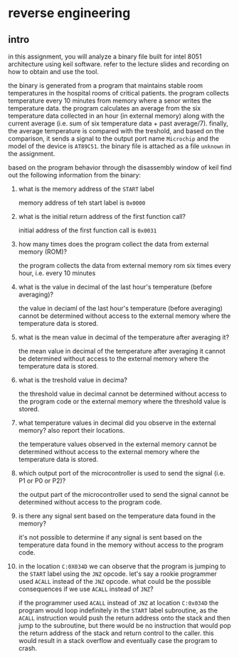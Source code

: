 #  reverse engineering

##  intro

in this assignment, you will analyze a binary file built for intel 8051 architecture using keil software.  refer to the lecture slides and recording on how to obtain and use the tool.

the binary is generated from a program that maintains stable room temperatures in the hospital rooms of critical patients.  the program collects temperature every 10 minutes from memory where a senor writes the temperature data.  the program calculates an average from the six temperature data collected in an hour (in external memory) along with the current average (i.e. sum of six temperature data + past average/7).  finally, the average temperature is compared with the treshold, and based on the comparison, it sends a signal to the output port name `Microchip` and the model of the device is `AT89C51`.  the binary file is attached as a file `unknown` in the assignment.

based on the program behavior through the disassembly window of keil find out the following information from the binary:

1.  what is the memory address of the `START` label

    memory address of teh start label is `0x0000`

2.  what is the initial return address of the first function call?

    initial address of the first function call is `0x0031`

3.  how many times does the program collect the data from external memory (ROM)?

    the program collects the data from external memory rom six times every hour, i.e. every 10 minutes

4.  what is the value in decimal of the last hour's temperature (before averaging)?

    the value in deciaml of the last hour's temperature (before averaging) cannot be determined without access to the external memory where the temperature data is stored.

5.  what is the mean value in decimal of the temperature after averaging it?

    the mean value in decimal of the temperature after averaging it cannot be determined without access to the external memory where the temperature data is stored. 

6.  what is the treshold value in decima?

    the threshold value in decimal cannot be determined without access to the program code or the external memory where the threshold value is stored.

7.  what temperature values in decimal did you observe in the external memory?  also report their locations.

    the temperature values observed in the external memory cannot be determined without access to the external memory where the temperature data is stored.

8.  which output port of the microcontroller is used to send the signal (i.e. P1 or P0 or P2)?

    the output part of the microcontroller used to send the signal cannot be determined without access to the program code.

9.  is there any signal sent based on the temperature data found in the memory?

    it's not possible to determine if any signal is sent based on the temperature data found in the memory without access to the program code.

10. in the location `C:0X034D` we can observe that the program is jumping to the `START` label using the `JNZ` opcode.  let's say a rookie programmer used `ACALL` instead of the `JNZ` opcode.  what could be the possible consequences if we use `ACALL` instead of `JNZ`?

    if the programmer used `ACALL` instead of `JNZ` at location `C:0x034D` the program would loop indefinitely in the `START` label subroutine, as the `ACALL` instruction would push the return address onto the stack and then jump to the subroutine, but there would be no instruction that would pop the return address of the stack and return control to the caller.  this would result in a stack overflow and eventually case the program to crash.
